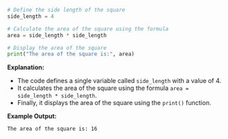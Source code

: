 ```python
# Define the side length of the square
side_length = 4

# Calculate the area of the square using the formula
area = side_length * side_length

# Display the area of the square
print("The area of the square is:", area)
```

**Explanation:**

* The code defines a single variable called `side_length` with a value of 4.
* It calculates the area of the square using the formula `area = side_length * side_length`.
* Finally, it displays the area of the square using the `print()` function.

**Example Output:**

```
The area of the square is: 16
```